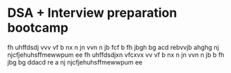 # DSA + Interview preparation bootcamp
fh  uhffdsdj
vvv
vf
b nx
n  jn
vvn n jb
fcf b 
fh
jbgh
bg
acd
rebvvjb
ahghg
nj
njcfjehuhsffmewwpum ee 
fh  uhffdsdjxn vfcxvx
vv
vf 
b nx
n  jn
vvn n jb
 b 
fh
jbg
bg
ddacd
re
a
nj
njcfjehuhsffmewwpum ee
